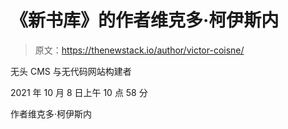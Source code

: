 # 《新书库》的作者维克多·柯伊斯内

> 原文：<https://thenewstack.io/author/victor-coisne/>

无头 CMS 与无代码网站构建者

2021 年 10 月 8 日上午 10 点 58 分

作者维克多·柯伊斯内